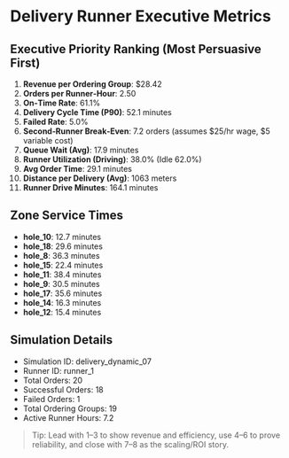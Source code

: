 # Delivery Runner Executive Metrics

## Executive Priority Ranking (Most Persuasive First)
1. **Revenue per Ordering Group**: $28.42
2. **Orders per Runner‑Hour**: 2.50
3. **On‑Time Rate**: 61.1%
4. **Delivery Cycle Time (P90)**: 52.1 minutes
5. **Failed Rate**: 5.0%
6. **Second‑Runner Break‑Even**: 7.2 orders (assumes $25/hr wage, $5 variable cost)
7. **Queue Wait (Avg)**: 17.9 minutes
8. **Runner Utilization (Driving)**: 38.0% (Idle 62.0%)
9. **Avg Order Time**: 29.1 minutes
10. **Distance per Delivery (Avg)**: 1063 meters
11. **Runner Drive Minutes**: 164.1 minutes

## Zone Service Times
- **hole_10**: 12.7 minutes
- **hole_18**: 29.6 minutes
- **hole_8**: 36.3 minutes
- **hole_15**: 22.4 minutes
- **hole_11**: 38.4 minutes
- **hole_9**: 30.5 minutes
- **hole_17**: 35.6 minutes
- **hole_14**: 16.3 minutes
- **hole_12**: 15.4 minutes


## Simulation Details
- Simulation ID: delivery_dynamic_07
- Runner ID: runner_1
- Total Orders: 20
- Successful Orders: 18
- Failed Orders: 1
- Total Ordering Groups: 19
- Active Runner Hours: 7.2

> Tip: Lead with 1–3 to show revenue and efficiency, use 4–6 to prove reliability, and close with 7–8 as the scaling/ROI story.
